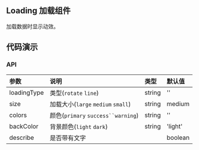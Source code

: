 ## Loading 加载组件

加载数据时显示动效。

## 代码演示

### API

|参数|说明|类型|默认值|
|:---|:----|:----|:------|
|loadingType|类型(`rotate` `line`)|string|''|
|size|加载大小(`large` `medium` `small`)|string|medium|
|colors|颜色(`primary` `success``warning`)|string|''|
|backColor|背景颜色(`light` `dark`)|string|'light'|
|describe|是否带有文字||boolean|false|
